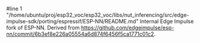 #line 1 "/home/ubuntu/proj/esp32_voc/esp32_voc/libs/nut_inferencing/src/edge-impulse-sdk/porting/espressif/ESP-NN/README.md"
Internal Edge Impulse fork of ESP-NN. Derived from https://github.com/edgeimpulse/esp-nn/commit/6b3ef8e226a05554a6d874f6456f5ca1771c01c2.
